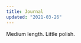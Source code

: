 ```yaml
---
title: Journal
updated: "2021-03-26"
---
```


<p class="subtitle is-size-5 is-italic">Medium length. Little polish.</p>